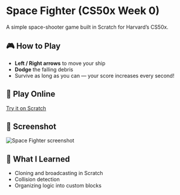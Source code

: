 # Space Fighter (CS50x Week 0)

A simple space-shooter game built in Scratch for Harvard’s CS50x.

## 🎮 How to Play
- **Left / Right arrows** to move your ship  
- **Dodge** the falling debris  
- Survive as long as you can — your score increases every second!

## 🔗 Play Online
[Try it on Scratch](https://scratch.mit.edu/projects/1193391011/)

## 📸 Screenshot
![Space Fighter screenshot](screenshot.png)

## 🧠 What I Learned
- Cloning and broadcasting in Scratch  
- Collision detection  
- Organizing logic into custom blocks
